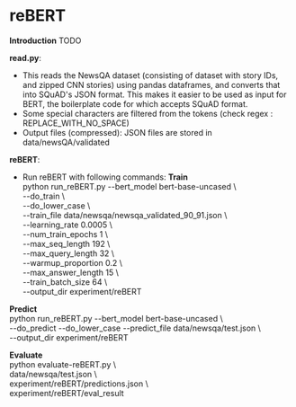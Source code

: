 # reBERT

**Introduction**
TODO

**read.py**:
  - This reads the NewsQA dataset (consisting of dataset with story IDs, and zipped CNN stories)
  using pandas dataframes, and converts that into SQuAD's JSON format. This makes it easier to be 
  used as input for BERT, the boilerplate code for which accepts SQuAD format.
  - Some special characters are filtered from the tokens (check regex : REPLACE_WITH_NO_SPACE)
  - Output files (compressed): JSON files are stored in data/newsQA/validated

**reBERT**:
  - Run reBERT with following commands:
  ****Train****  
    python run_reBERT.py --bert_model bert-base-uncased \  
    --do_train \  
    --do_lower_case \  
    --train_file data/newsqa/newsqa_validated_90_91.json \  
    --learning_rate 0.0005 \  
    --num_train_epochs 1 \  
    --max_seq_length 192 \  
    --max_query_length 32 \  
    --warmup_proportion 0.2 \  
    --max_answer_length 15 \  
    --train_batch_size 64 \  
    --output_dir experiment/reBERT  
  
  ****Predict****  
     python run_reBERT.py --bert_model bert-base-uncased \  
     --do_predict --do_lower_case --predict_file data/newsqa/test.json \  
     --output_dir experiment/reBERT  

   ****Evaluate****  
    python evaluate-reBERT.py \  
    data/newsqa/test.json \  
    experiment/reBERT/predictions.json \  
    experiment/reBERT/eval_result  
